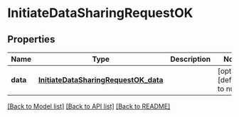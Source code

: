# InitiateDataSharingRequestOK

## Properties

| Name     | Type                                                                          | Description | Notes                        |
| -------- | ----------------------------------------------------------------------------- | ----------- | ---------------------------- |
| **data** | [**InitiateDataSharingRequestOK_data**](InitiateDataSharingRequestOK_data.md) |             | [optional] [default to null] |

[[Back to Model list]](../README.md#documentation-for-models) [[Back to API list]](../README.md#documentation-for-api-endpoints) [[Back to README]](../README.md)
